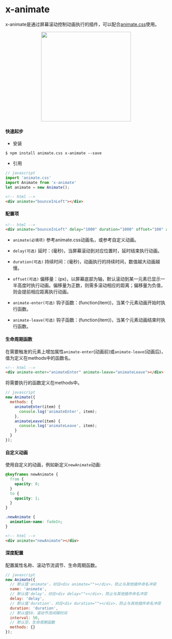 # x-animate

x-animate是通过屏幕滚动控制动画执行的插件，可以配合[animate.css](https://daneden.github.io/animate.css/)使用。

<p align="center">
  <img width="280" src="https://github.com/codexu/_images/blob/master/x-animate/animate.gif?raw=true">
</p>

#### 快速起步

- 安装

```
$ npm install animate.css x-animate --save
```

- 引用

```javascript
// javascript
import 'animate.css'
import Animate from 'x-animate'
let animate = new Animate();
```

```html
<!-- html -->
<div animate="bounceInLeft"></div>
```

#### 配置项

```html
<!-- html -->
<div animate="bounceInLeft" delay="1000" duration="1000" offset="100" animate-enter="animateEnter" animate-leave="animateLeave"></div>
```

- `animate(必填项)` 参考animate.css动画名，或参考自定义动画。

- `delay(可选)` 延时：(毫秒)，当屏幕滚动到对应位置时，延时结束执行动画。

- `duration(可选)` 持续时间：(毫秒)，动画执行的持续时间，数值越大动画越慢。

- `offset(可选)` 偏移量：(px)，以屏幕底部为轴，默认滚动到某一元素已显示一半高度时执行动画。偏移量为正数，则需多滚动相应的距离；偏移量为负值，则会提前相应距离执行动画。

- `animate-enter(可选)` 钩子函数：(function(item))，当某个元素动画开始时执行函数。

- `animate-leave(可选)` 钩子函数：(function(item))，当某个元素动画结束时执行函数。

#### 生命周期函数

在需要触发的元素上增加属性`animate-enter`(动画前)或`animate-leave`(动画后)，值为定义在methods中的函数名。

```html
<!-- html -->
<div animate-enter="animateEnter" animate-leave="animateLeave"></div>
```

将需要执行的函数定义在methods中。

```javascript
// javascript
new Animate({
  methods: {
    animateEnter(item) {
      console.log('animateEnter', item);
    },
    animateLeave(item) {
      console.log('animateLeave', item);
    }
  }
});
```

#### 自定义动画

使用自定义的动画，例如新定义`newAnimate`动画:

```css
@keyframes newAnimate {
  from {
    opacity: 0;
  }
  to {
    opacity: 1;
  }
}

.newAnimate {
  animation-name: fadeIn;
}
```

```html
<!-- html -->
<div animate="newAnimate"></div>
```

#### 深度配置

配置属性名称、滚动节流调节、生命周期函数。

```javascript
// javascript
new Animate({
  // 默认值'animate'，对应<div animate=""></div>，防止与其他插件命名冲突
  name: 'animate',
  // 默认值'delay'，对应<div delay=""></div>，防止与其他插件命名冲突
  delay: 'delay',
  // 默认值'duration'，对应<div duration=""></div>，防止与其他插件命名冲突
  duration: 'duration',
  // 默认值50，滚动节流间隔时间
  interval: 50,
  // 默认空，生命周期函数
  methods: {}
});
```